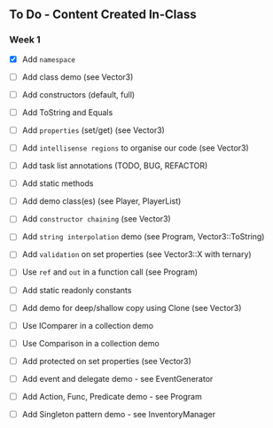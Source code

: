 ## To Do - Content Created In-Class

### Week 1
- [x] Add `namespace`
- [ ] Add class demo (see Vector3)
- [ ] Add constructors (default, full)
- [ ] Add ToString and Equals
- [ ] Add `properties` (set/get) (see Vector3)
- [ ] Add `intellisense regions` to organise our code (see Vector3)
- [ ] Add task list annotations (TODO, BUG, REFACTOR)
- [ ] Add static methods
- [ ] Add demo class(es) (see Player, PlayerList)
- [ ] Add `constructor chaining` (see Vector3)
- [ ] Add `string interpolation` demo (see Program, Vector3::ToString)
- [ ] Add `validation` on set properties (see Vector3::X with ternary)
- [ ] Use `ref` and `out` in a function call (see Program)
- [ ] Add static readonly constants 
- [ ] Add demo for deep/shallow copy using Clone (see Vector3)
- [ ] Use IComparer in a collection demo 
- [ ] Use Comparison in a collection demo 
- [ ] Add protected on set properties (see Vector3)
- [ ] Add event and delegate demo - see EventGenerator
- [ ] Add Action, Func, Predicate demo - see Program 
- [ ] Add Singleton pattern demo - see InventoryManager

